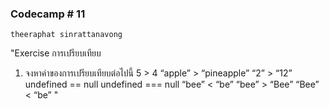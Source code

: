 ### Codecamp # 11
    theeraphat sinrattanavong
    
"Exercise การเปรียบเทียบ
1. จงหาค่าของการเปรียบเทียบต่อไปนี้
5 > 4
“apple” > “pineapple”
“2” > “12”
undefined == null
undefined === null
“bee” < “be”
“bee” > “Bee”
“Bee” < “be”
"